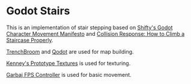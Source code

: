 # Godot Stairs

This is an implementation of stair stepping based on [Shifty's Godot Character Movement Manifesto](https://markdownpastebin.com/?id=d9d61e67f9d64db2bd215f165b931449) and [Collision Response: How to Climb a Staircase Properly](https://thelowrooms.xyz/articledir/programming_stepclimbing.php).

[TrenchBroom](https://github.com/TrenchBroom/TrenchBroom) and [Qodot](https://github.com/QodotPlugin/qodot-plugin) are used for map building.

[Kenney's Prototype Textures](https://www.kenney.nl/assets/prototype-textures) is used for texturing.

[Garbaj FPS Controller](https://github.com/GarbajYT/godot_updated_fps_controller) is used for basic movement.

